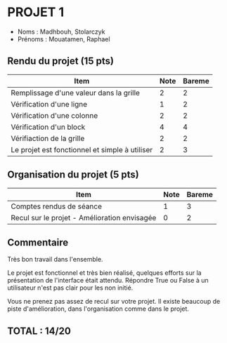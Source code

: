 # PROJET 1
- Noms : Madhbouh, Stolarczyk
- Prénoms : Mouatamen, Raphael

## Rendu du projet (15 pts)
|Item|Note|Bareme|
|-|-|-|
|Remplissage d'une valeur dans la grille|2|2|
|Vérification d'une ligne|1|2|
|Vérification d'une colonne|2|2|
|Vérification d'un block|4|4|
|Vérifiaction de la grille|2|2|
|Le projet est fonctionnel et simple à utiliser|2|3|
## Organisation du projet (5 pts)
|Item|Note|Bareme|
|-|-|-|
|Comptes rendus de séance|1|3|
|Recul sur le projet - Amélioration envisagée|0|2|

## Commentaire
Très bon travail dans l'ensemble.

Le projet est fonctionnel et très bien réalisé, quelques efforts sur la présentation de l'interface était attendu. Répondre True ou False à un utilisateur n'est pas clair pour les non initié.

Vous ne prenez pas assez de recul sur votre projet. Il existe beaucoup de piste d'amélioration, dans l'organisation comme dans le projet.
## TOTAL : 14/20